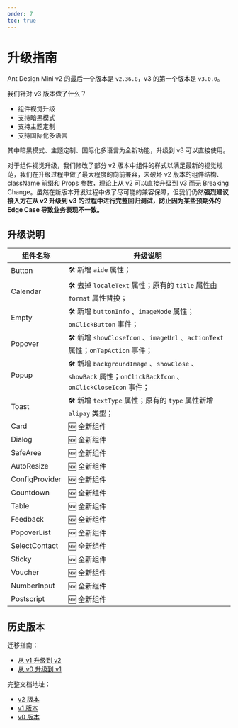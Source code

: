 ```yaml
---
order: 7
toc: true
---
```


# 升级指南

Ant Design Mini v2 的最后一个版本是 `v2.36.8`，v3 的第一个版本是 `v3.0.0`。

我们针对 v3 版本做了什么？

- 组件视觉升级
- 支持暗黑模式
- 支持主题定制
- 支持国际化多语言

其中暗黑模式、主题定制、国际化多语言为全新功能，升级到 v3 可以直接使用。

对于组件视觉升级，我们修改了部分 v2 版本中组件的样式以满足最新的视觉规范，我们在升级过程中做了最大程度的向前兼容，未破坏 v2 版本的组件结构、className 前缀和 Props 参数，理论上从 v2 可以直接升级到 v3 而无 Breaking Change。虽然在新版本开发过程中做了尽可能的兼容保障，但我们仍然**强烈建议接入方在从 v2 升级到 v3 的过程中进行完整回归测试，防止因为某些预期外的 Edge Case 导致业务表现不一致。**

## 升级说明

| 组件名称       | 升级说明                                                                                                |
| -------------- | ------------------------------------------------------------------------------------------------------- |
| Button         | 🛠 新增 `aide` 属性；                                                                                    |
| Calendar       | 🛠 去掉 `localeText` 属性；原有的 `title` 属性由 `format` 属性替换；                                     |
| Empty          | 🛠 新增 `buttonInfo` 、`imageMode` 属性；`onClickButton` 事件；                                          |
| Popover        | 🛠 新增 `showCloseIcon` 、`imageUrl` 、`actionText` 属性；`onTapAction` 事件；                           |
| Popup          | 🛠 新增 `backgroundImage` 、`showClose` 、`showBack` 属性；`onClickBackIcon` 、`onClickCloseIcon` 事件； |
| Toast          | 🛠 新增 `textType` 属性；原有的 `type` 属性新增 `alipay` 类型；                                          |
| Card           | 🆕 全新组件                                                                                             |
| Dialog         | 🆕 全新组件                                                                                             |
| SafeArea       | 🆕 全新组件                                                                                             |
| AutoResize     | 🆕 全新组件                                                                                             |
| ConfigProvider | 🆕 全新组件                                                                                             |
| Countdown      | 🆕 全新组件                                                                                             |
| Table          | 🆕 全新组件                                                                                             |
| Feedback       | 🆕 全新组件                                                                                             |
| PopoverList    | 🆕 全新组件                                                                                             |
| SelectContact  | 🆕 全新组件                                                                                             |
| Sticky         | 🆕 全新组件                                                                                             |
| Voucher        | 🆕 全新组件                                                                                             |
| NumberInput    | 🆕 全新组件                                                                                             |
| Postscript     | 🆕 全新组件                                                                                             |

<style>
    th:nth-of-type(1){
        width: 0px !important;
    }
</style>

## 历史版本

迁移指南：

- [从 v1 升级到 v2](https://2x-mini.ant.design/guide/migration-v2)
- [从 v0 升级到 v1](https://2x-mini.ant.design/guide/migration-v1)

完整文档地址：

- [v2 版本](https://2x-mini.ant.design)
- [v1 版本](https://1x-mini.ant.design)
- [v0 版本](https://0x-mini.ant.design)
